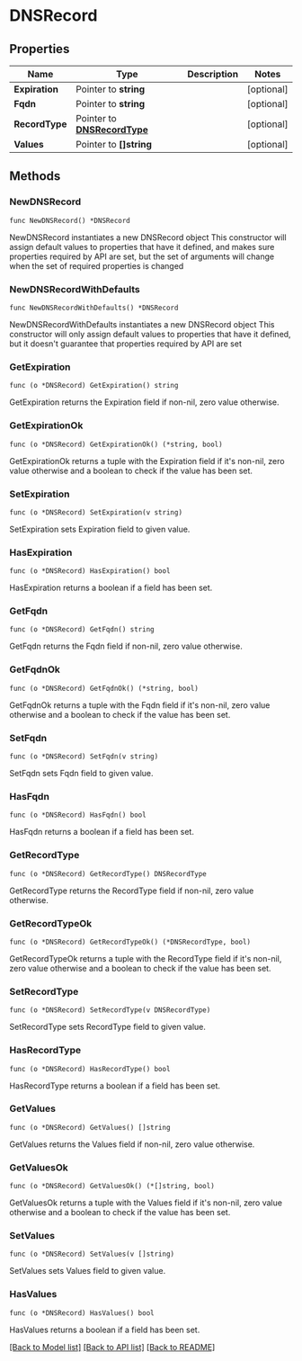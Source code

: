 # DNSRecord

## Properties

Name | Type | Description | Notes
------------ | ------------- | ------------- | -------------
**Expiration** | Pointer to **string** |  | [optional] 
**Fqdn** | Pointer to **string** |  | [optional] 
**RecordType** | Pointer to [**DNSRecordType**](DNSRecordType.md) |  | [optional] 
**Values** | Pointer to **[]string** |  | [optional] 

## Methods

### NewDNSRecord

`func NewDNSRecord() *DNSRecord`

NewDNSRecord instantiates a new DNSRecord object
This constructor will assign default values to properties that have it defined,
and makes sure properties required by API are set, but the set of arguments
will change when the set of required properties is changed

### NewDNSRecordWithDefaults

`func NewDNSRecordWithDefaults() *DNSRecord`

NewDNSRecordWithDefaults instantiates a new DNSRecord object
This constructor will only assign default values to properties that have it defined,
but it doesn't guarantee that properties required by API are set

### GetExpiration

`func (o *DNSRecord) GetExpiration() string`

GetExpiration returns the Expiration field if non-nil, zero value otherwise.

### GetExpirationOk

`func (o *DNSRecord) GetExpirationOk() (*string, bool)`

GetExpirationOk returns a tuple with the Expiration field if it's non-nil, zero value otherwise
and a boolean to check if the value has been set.

### SetExpiration

`func (o *DNSRecord) SetExpiration(v string)`

SetExpiration sets Expiration field to given value.

### HasExpiration

`func (o *DNSRecord) HasExpiration() bool`

HasExpiration returns a boolean if a field has been set.

### GetFqdn

`func (o *DNSRecord) GetFqdn() string`

GetFqdn returns the Fqdn field if non-nil, zero value otherwise.

### GetFqdnOk

`func (o *DNSRecord) GetFqdnOk() (*string, bool)`

GetFqdnOk returns a tuple with the Fqdn field if it's non-nil, zero value otherwise
and a boolean to check if the value has been set.

### SetFqdn

`func (o *DNSRecord) SetFqdn(v string)`

SetFqdn sets Fqdn field to given value.

### HasFqdn

`func (o *DNSRecord) HasFqdn() bool`

HasFqdn returns a boolean if a field has been set.

### GetRecordType

`func (o *DNSRecord) GetRecordType() DNSRecordType`

GetRecordType returns the RecordType field if non-nil, zero value otherwise.

### GetRecordTypeOk

`func (o *DNSRecord) GetRecordTypeOk() (*DNSRecordType, bool)`

GetRecordTypeOk returns a tuple with the RecordType field if it's non-nil, zero value otherwise
and a boolean to check if the value has been set.

### SetRecordType

`func (o *DNSRecord) SetRecordType(v DNSRecordType)`

SetRecordType sets RecordType field to given value.

### HasRecordType

`func (o *DNSRecord) HasRecordType() bool`

HasRecordType returns a boolean if a field has been set.

### GetValues

`func (o *DNSRecord) GetValues() []string`

GetValues returns the Values field if non-nil, zero value otherwise.

### GetValuesOk

`func (o *DNSRecord) GetValuesOk() (*[]string, bool)`

GetValuesOk returns a tuple with the Values field if it's non-nil, zero value otherwise
and a boolean to check if the value has been set.

### SetValues

`func (o *DNSRecord) SetValues(v []string)`

SetValues sets Values field to given value.

### HasValues

`func (o *DNSRecord) HasValues() bool`

HasValues returns a boolean if a field has been set.


[[Back to Model list]](../README.md#documentation-for-models) [[Back to API list]](../README.md#documentation-for-api-endpoints) [[Back to README]](../README.md)


